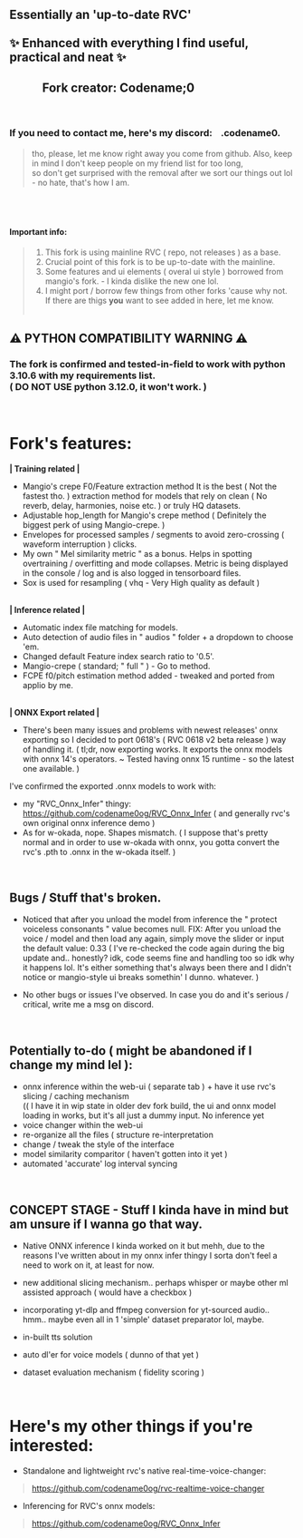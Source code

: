 ## Essentially an 'up-to-date RVC' <br />  <br />✨ Enhanced with everything I find useful, practical and neat ✨ <br />  <br />ㅤㅤㅤFork creator:   Codename;0 <br />ㅤ
### **If you need to contact me, here's my discord:ㅤ.codename0.**
> tho, please, let me know right away you come from github.
> Also, keep in mind I don't keep people on my friend list for too long,<br />so don't get surprised with the removal after we sort our things out lol - no hate, that's how I am.
<br />

#### ㅤ <br />Important info:
> 1. This fork is using mainline RVC ( repo, not releases ) as a base.
> 2. Crucial point of this fork is to be up-to-date with the mainline.
> 3. Some features and ui elements ( overal ui style ) borrowed from mangio's fork. - I kinda dislike the new one lol.
> 4. I might port / borrow few things from other forks 'cause why not. If there are thigs **you** want to see added in here, let me know.
⠀<br />
⠀<br />
## ⚠️ PYTHON COMPATIBILITY WARNING ⚠️
### The fork is confirmed and tested-in-field to work with python 3.10.6 with my requirements list. <br />( DO NOT USE python 3.12.0, it won't work. )


⠀<br />
# Fork's features:
**| Training related |**

- Mangio's crepe F0/Feature extraction method
It is the best ( Not the fastest tho. ) extraction method for models that rely on clean ( No reverb, delay, harmonies, noise etc. ) or truly HQ datasets.
- Adjustable hop_length for Mangio's crepe method ( Definitely the biggest perk of using Mangio-crepe. )
- Envelopes for processed samples / segments to avoid zero-crossing ( waveform interruption ) clicks.
- My own " Mel similarity metric " as a bonus. Helps in spotting overtraining / overfitting and mode collapses. Metric is being displayed in the console / log and is also logged in tensorboard files.
- Sox is used for resampling ( vhq - Very High quality as default )

⠀<br />
**| Inference related |**

- Automatic index file matching for models.
- Auto detection of audio files in " audios " folder + a dropdown to choose 'em.
- Changed default Feature index search ratio to '0.5'.
- Mangio-crepe ( standard; " full " ) - Go to method.
- FCPE f0/pitch estimation method added - tweaked and ported from applio by me.

⠀<br />
**| ONNX Export related |**
- There's been many issues and problems with newest releases' onnx exporting so I decided to port 0618's ( RVC 0618 v2 beta release ) way of handling it.
( tl;dr, now exporting works. It exports the onnx models with onnx 14's operators.  ~ Tested having onnx 15 runtime - so the latest one available. )

I've confirmed the exported .onnx models to work with:
- my "RVC_Onnx_Infer" thingy: https://github.com/codename0og/RVC_Onnx_Infer ( and generally rvc's own original onnx inference demo ) 
- As for w-okada, nope. Shapes mismatch.
( I suppose that's pretty normal and in order to use w-okada with onnx, you gotta convert the rvc's .pth to .onnx in the w-okada itself. )

⠀<br />
## Bugs / Stuff that's broken.

- Noticed that after you unload the model from inference the " protect voiceless consonants " value becomes null.
FIX: After you unload the voice / model and then load any again, simply move the slider or input the default value: 0.33
( I've re-checked the code again during the big update and.. honestly? idk, code seems fine and handling too so idk why it happens lol.
It's either something that's always been there and I didn't notice or mangio-style ui breaks somethin' I dunno. whatever. )

- No other bugs or issues I've observed. In case you do and it's serious / critical, write me a msg on discord.

⠀<br />
## Potentially to-do ( might be abandoned if I change my mind lel ):
- onnx inference within the web-ui ( separate tab ) + have it use rvc's slicing / caching mechanism⠀<br />(( I have it in wip state in older dev fork build, the ui and onnx model loading in works, but it's all just a dummy input. No inference yet
- voice changer within the web-ui
- re-organize all the files ( structure re-interpretation
- change / tweak the style of the interface
- model similarity comparitor ( haven't gotten into it yet )
- automated 'accurate' log interval syncing

⠀<br />
## CONCEPT STAGE - Stuff I kinda have in mind but am unsure if I wanna go that way.
- Native ONNX inference
I kinda worked on it but mehh, due to the reasons I've written about in my onnx infer thingy I sorta don't feel a need to work on it, at least for now.

- new additional slicing mechanism.. perhaps whisper or maybe other ml assisted approach ( would have a checkbox )
- incorporating yt-dlp and ffmpeg conversion for yt-sourced audio.. hmm.. maybe even all in 1 'simple' dataset preparator lol, maybe.
- in-built tts solution
- auto dl'er for voice models ( dunno of that yet )
- dataset evaluation mechanism ( fidelity scoring )

<br />

# Here's my other things if you're interested:
- Standalone and lightweight rvc's native real-time-voice-changer:
> https://github.com/codename0og/rvc-realtime-voice-changer
- Inferencing for RVC's onnx models:
> https://github.com/codename0og/RVC_Onnx_Infer
